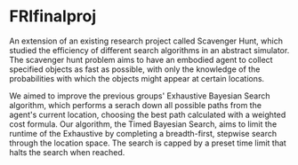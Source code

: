 # FRIfinalproj

An extension of an existing research project called Scavenger Hunt, which studied the efficiency of different search algorithms in an abstract simulator. The scavenger hunt problem aims to have an embodied agent to collect specified objects as fast as possible, with only the knowledge of the probabilities with which the objects might appear at certain locations. 

We aimed to improve the previous groups' Exhaustive Bayesian Search algorithm, which performs a serach down all possible paths from the agent's current location, choosing the best path calculated with a weighted cost formula. Our algorithm, the Timed Bayesian Search, aims to limit the runtime of the Exhaustive by completing a breadth-first, stepwise search through the location space. The search is capped by a preset time limit that halts the search when reached.
